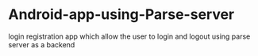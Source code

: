 # Android-app-using-Parse-server
 login registration app which allow the user to login and logout using parse server as a backend  
